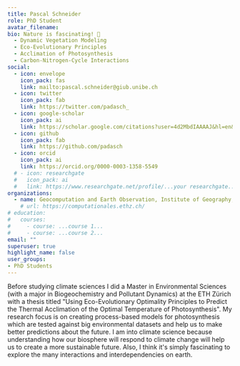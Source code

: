 ```yaml
---
title: Pascal Schneider
role: PhD Student
avatar_filename:
bio: Nature is fascinating! 🌳
  - Dynamic Vegetation Modeling
  - Eco-Evolutionary Principles
  - Acclimation of Photosynthesis
  - Carbon-Nitrogen-Cycle Interactions
social:
  - icon: envelope
    icon_pack: fas
    link: mailto:pascal.schneider@giub.unibe.ch
  - icon: twitter
    icon_pack: fab
    link: https://twitter.com/padasch_
  - icon: google-scholar
    icon_pack: ai
    link: https://scholar.google.com/citations?user=4d2MbdIAAAAJ&hl=en&oi=sra
  - icon: github
    icon_pack: fab
    link: https://github.com/padasch
  - icon: orcid
    icon_pack: ai
    link: https://orcid.org/0000-0003-1358-5549
  # - icon: researchgate
  #   icon_pack: ai
  #   link: https://www.researchgate.net/profile/...your researchgate...
organizations:
  - name: Geocomputation and Earth Observation, Institute of Geography, University of Bern
    # url: https://computationales.ethz.ch/
# education:
#   courses:
#     - course: ...course 1...
#     - course: ...course 2...
email: ""
superuser: true
highlight_name: false
user_groups:
- PhD Students
---
```


Before studying climate sciences I did a Master in Environmental Sciences (with a major in Biogeochemistry and Pollutant Dynamics) at the ETH Zürich with a thesis titled "Using Eco-Evolutionary Optimality Principles to Predict the Thermal Acclimation of the Optimal Temperature of Photosynthesis". My research focus is on creating process-based models for photosynthesis which are tested against big environmental datasets and help us to make better predictions about the future. I am into climate science because understanding how our biosphere will respond to climate change will help us to create a more sustainable future. Also, I think it's simply fascinating to explore the many interactions and interdependencies on earth.

<!-- {{< icon name="download" pack="fas" >}} Download my {{< staticref "files/cv.pdf" "newtab" >}}CV{{< /staticref >}}. -->
